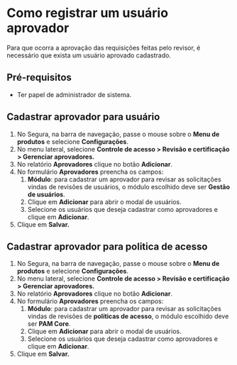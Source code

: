 # Como registrar um usuário aprovador

Para que ocorra a aprovação das requisições feitas pelo revisor, é necessário que exista um usuário aprovado cadastrado.

## Pré-requisitos

* Ter papel de administrador de sistema.

## Cadastrar aprovador para usuário

1. No Segura, na barra de navegação, passe o mouse sobre o **Menu de produtos** e selecione **Configurações**.  
2. No menu lateral, selecione **Controle de acesso \> Revisão e certificação \> Gerenciar aprovadores.**  
3. No relatório **Aprovadores** clique no botão **Adicionar**.  
4. No formulário **Aprovadores** preencha os campos:  
   1. **Módulo**: para cadastrar um aprovador para revisar as solicitações vindas de revisões de usuários, o módulo escolhido deve ser **Gestão de usuários**.  
   2. Clique em **Adicionar** para abrir o modal de usuários.  
   3. Selecione os usuários que deseja cadastrar como aprovadores e clique em **Adicionar**.  
5. Clique em **Salvar.**

## Cadastrar aprovador para politica de acesso

1. No Segura, na barra de navegação, passe o mouse sobre o **Menu de produtos** e selecione **Configurações**.  
2. No menu lateral, selecione **Controle de acesso \> Revisão e certificação \> Gerenciar aprovadores.**  
3. No relatório **Aprovadores** clique no botão **Adicionar**.  
4. No formulário **Aprovadores** preencha os campos:  
   1. **Módulo**: para cadastrar um aprovador para revisar as solicitações vindas de revisões de **políticas de acesso**, o módulo escolhido deve ser **PAM Core**.  
   2. Clique em **Adicionar** para abrir o modal de usuários.  
   3. Selecione os usuários que deseja cadastrar como aprovadores e clique em **Adicionar**.  
5. Clique em **Salvar.**
